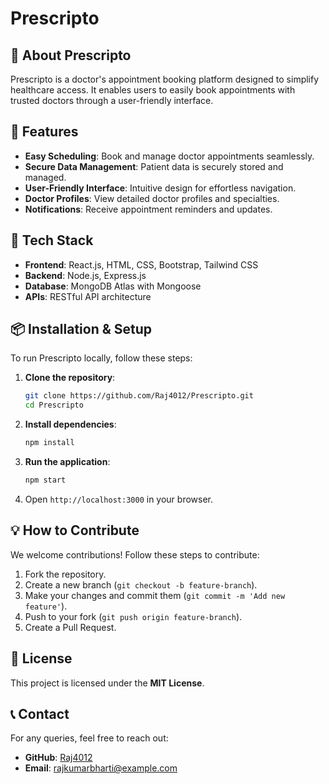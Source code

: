 # Prescripto

## 🏥 About Prescripto
Prescripto is a doctor's appointment booking platform designed to simplify healthcare access. It enables users to easily book appointments with trusted doctors through a user-friendly interface.

## 🚀 Features
- **Easy Scheduling**: Book and manage doctor appointments seamlessly.
- **Secure Data Management**: Patient data is securely stored and managed.
- **User-Friendly Interface**: Intuitive design for effortless navigation.
- **Doctor Profiles**: View detailed doctor profiles and specialties.
- **Notifications**: Receive appointment reminders and updates.

## 🔧 Tech Stack
- **Frontend**: React.js, HTML, CSS, Bootstrap, Tailwind CSS
- **Backend**: Node.js, Express.js
- **Database**: MongoDB Atlas with Mongoose
- **APIs**: RESTful API architecture

## 📦 Installation & Setup
To run Prescripto locally, follow these steps:

1. **Clone the repository**:
   ```sh
   git clone https://github.com/Raj4012/Prescripto.git
   cd Prescripto
   ```

2. **Install dependencies**:
   ```sh
   npm install
   ```

3. **Run the application**:
   ```sh
   npm start
   ```

4. Open `http://localhost:3000` in your browser.

## 💡 How to Contribute
We welcome contributions! Follow these steps to contribute:
1. Fork the repository.
2. Create a new branch (`git checkout -b feature-branch`).
3. Make your changes and commit them (`git commit -m 'Add new feature'`).
4. Push to your fork (`git push origin feature-branch`).
5. Create a Pull Request.

## 📜 License
This project is licensed under the **MIT License**.

## 📞 Contact
For any queries, feel free to reach out:
- **GitHub**: [Raj4012](https://github.com/Raj4012)
- **Email**: rajkumarbharti@example.com

